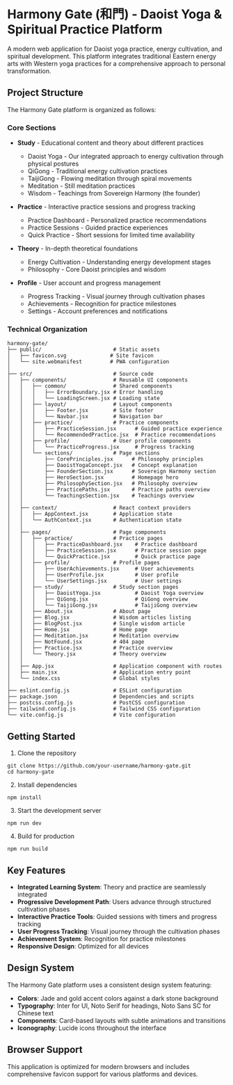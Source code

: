 # Harmony Gate (和門) - Daoist Yoga & Spiritual Practice Platform

A modern web application for Daoist yoga practice, energy cultivation, and spiritual development. This platform integrates traditional Eastern energy arts with Western yoga practices for a comprehensive approach to personal transformation.

## Project Structure

The Harmony Gate platform is organized as follows:

### Core Sections

- **Study** - Educational content and theory about different practices
  - Daoist Yoga - Our integrated approach to energy cultivation through physical postures
  - QiGong - Traditional energy cultivation practices
  - TaijiGong - Flowing meditation through spiral movements
  - Meditation - Still meditation practices
  - Wisdom - Teachings from Sovereign Harmony (the founder)

- **Practice** - Interactive practice sessions and progress tracking
  - Practice Dashboard - Personalized practice recommendations
  - Practice Sessions - Guided practice experiences
  - Quick Practice - Short sessions for limited time availability

- **Theory** - In-depth theoretical foundations
  - Energy Cultivation - Understanding energy development stages
  - Philosophy - Core Daoist principles and wisdom

- **Profile** - User account and progress management
  - Progress Tracking - Visual journey through cultivation phases
  - Achievements - Recognition for practice milestones
  - Settings - Account preferences and notifications

### Technical Organization

```
harmony-gate/
├── public/                       # Static assets
│   ├── favicon.svg              # Site favicon
│   └── site.webmanifest         # PWA configuration
│
├── src/                          # Source code
│   ├── components/               # Reusable UI components
│   │   ├── common/               # Shared components
│   │   │   ├── ErrorBoundary.jsx # Error handling
│   │   │   └── LoadingScreen.jsx # Loading state
│   │   ├── layout/               # Layout components
│   │   │   ├── Footer.jsx        # Site footer
│   │   │   └── Navbar.jsx        # Navigation bar
│   │   ├── practice/             # Practice components
│   │   │   ├── PracticeSession.jsx      # Guided practice experience
│   │   │   └── RecommendedPractice.jsx  # Practice recommendations
│   │   ├── profile/              # User profile components
│   │   │   └── PracticeProgress.jsx     # Progress tracking
│   │   └── sections/             # Page sections
│   │       ├── CorePrinciples.jsx      # Philosophy principles
│   │       ├── DaoistYogaConcept.jsx   # Concept explanation
│   │       ├── FounderSection.jsx      # Sovereign Harmony section
│   │       ├── HeroSection.jsx         # Homepage hero
│   │       ├── PhilosophySection.jsx   # Philosophy overview
│   │       ├── PracticePaths.jsx       # Practice paths overview
│   │       └── TeachingsSection.jsx    # Teachings overview
│   │
│   ├── context/                  # React context providers
│   │   ├── AppContext.jsx        # Application state
│   │   └── AuthContext.jsx       # Authentication state
│   │
│   ├── pages/                    # Page components
│   │   ├── practice/             # Practice pages
│   │   │   ├── PracticeDashboard.jsx    # Practice dashboard
│   │   │   ├── PracticeSession.jsx      # Practice session page
│   │   │   └── QuickPractice.jsx        # Quick practice page
│   │   ├── profile/              # Profile pages
│   │   │   ├── UserAchievements.jsx     # User achievements
│   │   │   ├── UserProfile.jsx          # User profile
│   │   │   └── UserSettings.jsx         # User settings
│   │   ├── study/                # Study section pages
│   │   │   ├── DaoistYoga.jsx           # Daoist Yoga overview
│   │   │   ├── QiGong.jsx               # QiGong overview
│   │   │   └── TaijiGong.jsx            # TaijiGong overview
│   │   ├── About.jsx             # About page
│   │   ├── Blog.jsx              # Wisdom articles listing
│   │   ├── BlogPost.jsx          # Single wisdom article
│   │   ├── Home.jsx              # Home page
│   │   ├── Meditation.jsx        # Meditation overview
│   │   ├── NotFound.jsx          # 404 page
│   │   ├── Practice.jsx          # Practice overview
│   │   └── Theory.jsx            # Theory overview
│   │
│   ├── App.jsx                   # Application component with routes
│   ├── main.jsx                  # Application entry point
│   └── index.css                 # Global styles
│
├── eslint.config.js              # ESLint configuration
├── package.json                  # Dependencies and scripts
├── postcss.config.js             # PostCSS configuration
├── tailwind.config.js            # Tailwind CSS configuration
└── vite.config.js                # Vite configuration
```

## Getting Started

1. Clone the repository
```
git clone https://github.com/your-username/harmony-gate.git
cd harmony-gate
```

2. Install dependencies
```
npm install
```

3. Start the development server
```
npm run dev
```

4. Build for production
```
npm run build
```

## Key Features

- **Integrated Learning System**: Theory and practice are seamlessly integrated
- **Progressive Development Path**: Users advance through structured cultivation phases
- **Interactive Practice Tools**: Guided sessions with timers and progress tracking
- **User Progress Tracking**: Visual journey through the cultivation phases
- **Achievement System**: Recognition for practice milestones
- **Responsive Design**: Optimized for all devices

## Design System

The Harmony Gate platform uses a consistent design system featuring:

- **Colors**: Jade and gold accent colors against a dark stone background
- **Typography**: Inter for UI, Noto Serif for headings, Noto Sans SC for Chinese text
- **Components**: Card-based layouts with subtle animations and transitions
- **Iconography**: Lucide icons throughout the interface

## Browser Support

This application is optimized for modern browsers and includes comprehensive favicon support for various platforms and devices.